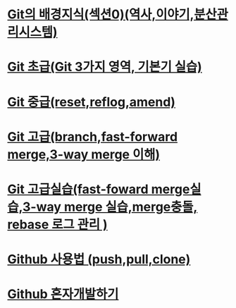 # [Git의 배경지식(섹션0)(역사,이야기,분산관리시스템)](https://github.com/se6in/Git-study/blob/main/Git%EC%9D%98%20%EA%B8%B0%EC%B4%88.md)
# [Git 초급(Git 3가지 영역, 기본기 실습)](https://github.com/se6in/Git-study/blob/main/Git%20%EA%B8%B0%EB%B3%B8%EA%B8%B0%20%EC%8B%A4%EC%8A%B5.md)
# [Git 중급(reset,reflog,amend)](https://github.com/se6in/Git-study/blob/main/Git%20%EC%A4%91%EA%B8%89.md)
# [Git 고급(branch,fast-forward merge,3-way merge 이해)](https://github.com/se6in/Git-study/blob/main/Git%20%EA%B3%A0%EA%B8%89.md)
# [Git 고급실습(fast-foward merge실습,3-way merge 실습,merge충돌, rebase 로그 관리 )](https://github.com/se6in/Git-study/blob/main/Git/Git%20%EA%B3%A0%EA%B8%89%20%EC%8B%A4%EC%8A%B5.md)
# [Github 사용법 (push,pull,clone)](https://github.com/se6in/Git-study/blob/main/Github%20%EC%82%AC%EC%9A%A9%EB%B2%95.md)
# [Github 혼자개발하기](https://github.com/se6in/Git-study/blob/main/Github%20%EC%82%AC%EC%9A%A9%EB%B2%95.md)
